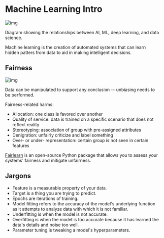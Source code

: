 # Machine Learning Intro

![img](https://github.com/microsoft/ML-For-Beginners/raw/main/1-Introduction/1-intro-to-ML/images/ai-ml-ds.png)

Diagram showing the relationships between AI, ML, deep learning, and data science.

Machine learning is the creation of automated systems that can learn hidden patters from data to aid in making intelligent decisions.

## Fairness

![img](https://github.com/microsoft/ML-For-Beginners/blob/main/sketchnotes/ml-fairness.png)

Data can be manipulated to support any conclusion -- unbiasing needs to be performed.

Fairness-related harms:

- Allocation: one class is favored over another
- Quality of service: data is trained on a specific scenario that does not reflect reality
- Stereotyping: association of group with pre-assigned attributes
- Denigration: unfairly criticize and label something
- Over- or under- representation: certain group is not seen in certain features

[Fairlearn](https://fairlearn.org/) is an open-source Python package that allows you to assess your systems' fairness and mitigate unfairness.

## Jargons

- Feature is a measurable property of your data.
- Target is a thing you are trying to predict.
- Epochs are iterations of training.
- Model fitting refers to the accuracy of the model's underlying function as it attempts to analyze data with which it is not familiar.
- Underfitting is when the model is not accurate.
- Overfitting is when the model is too accurate because it has learned the data's details and noise too well.
- Parameter tuning is tweaking a model's hyperparameters.
